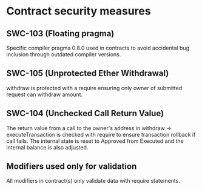 # Contract security measures

## SWC-103 (Floating pragma)

Specific compiler pragma 0.8.0 used in contracts to avoid accidental bug inclusion through outdated compiler versions.

## SWC-105 (Unprotected Ether Withdrawal)

withdraw is protected with a require ensuring only owner of submitted request can withdraw amount.

## SWC-104 (Unchecked Call Return Value)

The return value from a call to the owner's address in withdraw -> executeTransaction is checked with require to ensure transaction rollback if call fails. The internal state is reset to Approved from Executed and the internal balance is also adjusted.

## Modifiers used only for validation

All modifiers in contract(s) only validate data with require statements.
